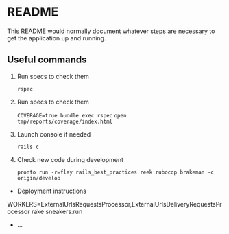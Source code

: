 # README

This README would normally document whatever steps are necessary to get the
application up and running.


## Useful commands

1. Run specs to check them

    ``` rspec ```

2. Run specs to check them

    ``` COVERAGE=true bundle exec rspec ```
    ``` open tmp/reports/coverage/index.html ```

3. Launch console if needed

    ``` rails c ```

4. Check new code during development

    ``` pronto run -r=flay rails_best_practices reek rubocop brakeman -c origin/develop ```



* Deployment instructions

WORKERS=ExternalUrlsRequestsProcessor,ExternalUrlsDeliveryRequestsProcessor rake sneakers:run

* ...

